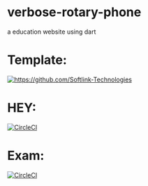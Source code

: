 # verbose-rotary-phone
a education website using dart
# Template:
[![<https://github.com/Softlink-Technologies>](https://circleci.com/<VCS>/<ORG_NAME>/<PROJECT_NAME>.svg?style=svg)](<LINK>)

# HEY:
[![CircleCI](https://circleci.com/gh/circleci/circleci-docs.svg?style=svg)](https://circleci.com/gh/circleci/circleci-docs)

# Exam:
[![CircleCI](https://circleci.com/gh/circleci/circleci-docs/tree/teesloane-patch-5.svg?style=svg)](https://circleci.com/gh/circleci/circleci-docs/?branch=teesloane-patch-5)

